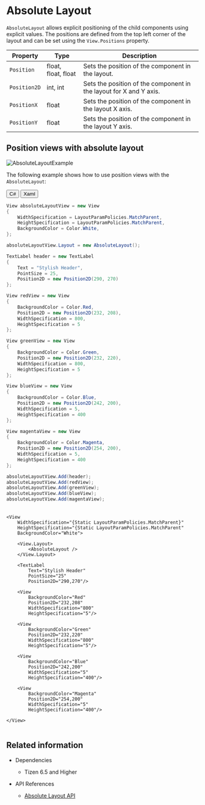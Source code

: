 <style>
    .tabcontent img {
        border: 1px solid #555;
        max-width: 100% !important;
        max-height: 100%;
    }
</style>

# Absolute Layout

`AbsoluteLayout` allows explicit positioning of the child components using explicit values. The positions are defined from the top left corner of the layout and can be set using the `View.Positions` property.

| Property | Type | Description |
| --- | --- | --- |
| `Position` | float, float, float | Sets the position of the component in the layout. |
| `Position2D` | int, int | Sets the position of the component in the layout for X and Y axis.  |
| `PositionX` | float | Sets the position of the component in the layout X axis. |
| `PositionY` | float | Sets the position of the component in the layout Y axis. |

## Position views with absolute layout

![AbsoluteLayoutExample](./media/Absolute-Layout-Example.png)

The following example shows how to use position views with the `AbsoluteLayout`:

<div id="TabSection1">
    <div class="sampletab " id="ProjectCreateTab">
        <button id="AbsoluteLayout-Example-CSharp" class="tablinks " onclick="openTabSection(event, 'AbsoluteLayout-Example-CSharp', 'TabSection1') ">C#</button>
        <button id="AbsoluteLayout-Example-Xaml" class="tablinks " onclick="openTabSection(event, 'AbsoluteLayout-Example-Xaml', 'TabSection1') ">Xaml</button>
    </div>
    <div id="AbsoluteLayout-Example-CSharp" class="tabcontent">
        <table>
            <tbody>
                <tr>
<span style="display:block">

```csharp
View absoluteLayoutView = new View
{
    WidthSpecification = LayoutParamPolicies.MatchParent,
    HeightSpecification = LayoutParamPolicies.MatchParent,
    BackgroundColor = Color.White,
};

absoluteLayoutView.Layout = new AbsoluteLayout();

TextLabel header = new TextLabel
{
    Text = "Stylish Header",
    PointSize = 25,
    Position2D = new Position2D(290, 270)
};

View redView = new View
{
    BackgroundColor = Color.Red,
    Position2D = new Position2D(232, 208),
    WidthSpecification = 800,
    HeightSpecification = 5
};

View greenView = new View
{
    BackgroundColor = Color.Green,
    Position2D = new Position2D(232, 220),
    WidthSpecification = 800,
    HeightSpecification = 5
};

View blueView = new View
{
    BackgroundColor = Color.Blue,
    Position2D = new Position2D(242, 200),
    WidthSpecification = 5,
    HeightSpecification = 400
};

View magentaView = new View
{
    BackgroundColor = Color.Magenta,
    Position2D = new Position2D(254, 200),
    WidthSpecification = 5,
    HeightSpecification = 400
};

absoluteLayoutView.Add(header);
absoluteLayoutView.Add(redView);
absoluteLayoutView.Add(greenView);
absoluteLayoutView.Add(blueView);
absoluteLayoutView.Add(magentaView);
```

</span>
                </tr>
            </tbody>
        </table>
    </div>
    <div id="AbsoluteLayout-Example-Xaml" class="tabcontent">
        <table>
            <tbody>
                <tr>
<span style="display:block">

```xaml
<View
    WidthSpecification="{Static LayoutParamPolicies.MatchParent}"
    HeightSpecification="{Static LayoutParamPolicies.MatchParent"
    BackgroundColor="White">

    <View.Layout>
        <AbsoluteLayout />
    </View.Layout>

    <TextLabel
        Text="Stylish Header"
        PointSize="25"
        Position2D="290,270"/>

    <View
        BackgroundColor="Red"
        Position2D="232,208"
        WidthSpecification="800"
        HeightSpecification="5"/>

    <View
        BackgroundColor="Green"
        Position2D="232,220"
        WidthSpecification="800"
        HeightSpecification="5"/>

    <View
        BackgroundColor="Blue"
        Position2D="242,200"
        WidthSpecification="5"
        HeightSpecification="400"/>

    <View
        BackgroundColor="Magenta"
        Position2D="254,200"
        WidthSpecification="5"
        HeightSpecification="400"/>

</View>
```

</span>
                </tr>
            </tbody>
        </table>
    </div>
</div>

## Related information

- Dependencies
  - Tizen 6.5 and Higher

- API References
  - [Absolute Layout API](/application/dotnet/api/TizenFX/latest/api/Tizen.NUI.AbsoluteLayout.html)

<script>
    function openTabSection(evt, profileName, sectionId) {
        var i, tabcontent, tablinks, section;
        let selected = 0;

        section = document.getElementById(sectionId);
        tabcontent = section.getElementsByClassName("tabcontent");
        for (i = 0; i < tabcontent.length; i++) {
            tabcontent[i].style.display = "none";
            if (tabcontent[i].id == profileName) {
                selected = i;
            }
        }

        tablinks = section.getElementsByClassName("tablinks");

        for (i = 0; i < tablinks.length; i++) {
            tablinks[i].className = tablinks[i].className.replace(" active", "");
        }

        tabcontent[selected].style.display = "block";
        evt.currentTarget.className += " active";
    }
    document.getElementById("AbsoluteLayout-Example-CSharp").click();
</script>
